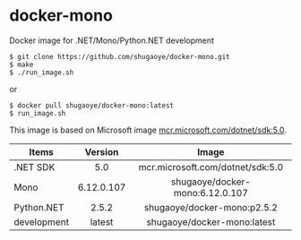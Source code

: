 # docker-mono
Docker image for .NET/Mono/Python.NET development

```
$ git clone https://github.com/shugaoye/docker-mono.git
$ make
$ ./run_image.sh
```
or

```
$ docker pull shugaoye/docker-mono:latest
$ run_image.sh
```


This image is based on Microsoft image [mcr.microsoft.com/dotnet/sdk:5.0][1].

| Items         | Version     |            Image                 |
| ------------- |:-----------:|:--------------------------------:|
| .NET SDK      | 5.0         | mcr.microsoft.com/dotnet/sdk:5.0 |
| Mono          | 6.12.0.107  | shugaoye/docker-mono:6.12.0.107  |
| Python.NET    | 2.5.2       | shugaoye/docker-mono:p2.5.2      |
| development   | latest      | shugaoye/docker-mono:latest      |

[1]: https://hub.docker.com/_/microsoft-dotnet-sdk
